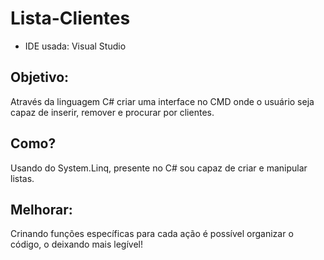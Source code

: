 # Lista-Clientes

* IDE usada: Visual Studio

## Objetivo: 
Através da linguagem C# criar uma interface no CMD onde o usuário seja capaz de inserir, remover e procurar por clientes.

## Como? 
Usando do System.Linq, presente no C# sou capaz de criar e manipular listas.

## Melhorar:
Crinando funções específicas para cada ação é possível organizar o código, o deixando mais legível!
